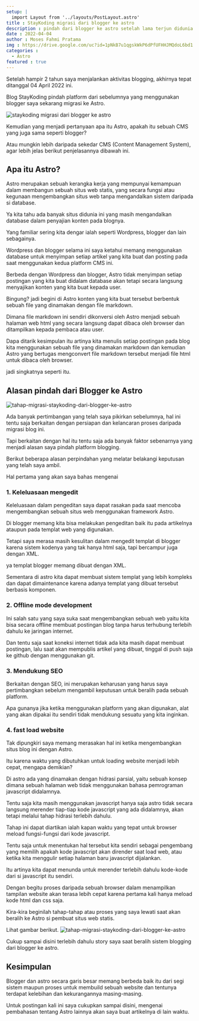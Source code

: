 ```yaml
---
setup: |
  import Layout from '../layouts/PostLayout.astro'
title : StayKoding migrasi dari blogger ke astro
description : pindah dari blogger ke astro setelah lama terjun didunia blogging.
date : 2022-04-04
author : Moses Fahmi Pratama
img : https://drive.google.com/uc?id=1pNkB7u1qgskWkP6dPfUFHHJMQdoL6bd1
categories : 
  - Astro
featured : true
---
```


Setelah hampir 2 tahun saya menjalankan aktivitas blogging, akhirnya tepat ditanggal 04 April 2022 ini.

Blog StayKoding pindah platform dari sebelumnya yang menggunakan blogger saya sekarang migrasi ke Astro.

![staykoding migrasi dari blogger ke astro](https://drive.google.com/uc?id=1pNkB7u1qgskWkP6dPfUFHHJMQdoL6bd1)

Kemudian yang menjadi pertanyaan apa itu Astro, apakah itu sebuah CMS yang juga sama seperti blogger?

Atau mungkin lebih daripada sekedar CMS (Content Management System), agar lebih jelas berikut penjelasannya dibawah ini.

## Apa itu Astro?
Astro merupakan sebuah kerangka kerja yang mempunyai kemampuan dalam membangun sebuah situs web statis, yang secara fungsi atau kegunaan mengembangkan situs web tanpa mengandalkan sistem daripada si database.

Ya kita tahu ada banyak situs didunia ini yang masih mengandalkan database dalam penyajian konten pada blognya.

Yang familiar sering kita dengar ialah seperti Wordpress, blogger dan lain sebagainya.

Wordpress dan blogger selama ini saya ketahui memang menggunakan database untuk menyimpan setiap artikel yang kita buat dan posting pada saat menggunakan kedua platform CMS ini.

Berbeda dengan Wordpress dan blogger, Astro tidak menyimpan setiap postingan yang kita buat didalam database akan tetapi secara langsung menyajikan konten yang kita buat kepada user.

Bingung? jadi begini di Astro konten yang kita buat tersebut berbentuk sebuah file yang dinamakan dengan file markdown.

Dimana file markdown ini sendiri dikonversi oleh Astro menjadi sebuah halaman web html yang secara langsung dapat dibaca oleh browser dan ditampilkan kepada pembaca atau user.

Dapa ditarik kesimpulan itu artinya kita menulis setiap postingan pada blog kita menggunakan sebuah file yang dinamakan markdown dan kemudian Astro yang bertugas mengconvert file markdown tersebut menjadi file html untuk dibaca oleh browser.

jadi singkatnya seperti itu.

## Alasan pindah dari Blogger ke Astro

![tahap-migrasi-staykoding-dari-blogger-ke-astro](https://i.ibb.co/4pkJY3T/migrasi-staykoding-dari-blogger-ke-astro.webp)

Ada banyak pertimbangan yang telah saya pikirkan sebelumnya, hal ini tentu saja berkaitan dengan persiapan dan kelancaran proses daripada migrasi blog ini.

Tapi berkaitan dengan hal itu tentu saja ada banyak faktor sebenarnya yang menjadi alasan saya pindah platform blogging.

Berikut beberapa alasan perpindahan yang melatar belakangi keputusan yang telah saya ambil.

Hal pertama yang akan saya bahas mengenai

### 1. Keleluasaan mengedit

Keleluasaan dalam pengeditan saya dapat rasakan pada saat mencoba mengembangkan sebuah situs web menggunakan framework Astro.

Di blogger memang kita bisa melakukan pengeditan baik itu pada artikelnya ataupun pada templat web yang digunakan.

Tetapi saya merasa masih kesulitan dalam mengedit templat di blogger karena sistem kodenya yang tak hanya html saja, tapi bercampur juga dengan XML.

ya templat blogger memang dibuat dengan XML.

Sementara di astro kita dapat membuat sistem templat yang lebih kompleks dan dapat dimaintenance karena adanya templat yang dibuat tersebut berbasis komponen.

### 2. Offline mode development

Ini salah satu yang saya suka saat mengembangkan sebuah web yaitu kita bisa secara offline membuat postingan blog tanpa harus terhubung terlebih dahulu ke jaringan internet.

Dan tentu saja saat koneksi internet tidak ada kita masih dapat membuat postingan, lalu saat akan mempublis artikel yang dibuat, tinggal di push saja ke github dengan menggunakan git.

### 3. Mendukung SEO
Berkaitan dengan SEO, ini merupakan keharusan yang harus saya pertimbangkan sebelum mengambil keputusan untuk beralih pada sebuah platform.

Apa gunanya jika ketika menggunakan platform yang akan digunakan, alat yang akan dipakai itu sendiri tidak mendukung sesuatu yang kita inginkan.

### 4. fast load website

Tak dipungkiri saya memang merasakan hal ini ketika mengembangkan situs blog ini dengan Astro.

Itu karena waktu yang dibutuhkan untuk loading website menjadi lebih cepat, mengapa demikian? 

Di astro ada yang dinamakan dengan hidrasi parsial, yaitu sebuah konsep dimana sebuah halaman web tidak menggunakan bahasa pemrograman javascript didalamnya.

Tentu saja kita masih menggunakan javascript hanya saja astro tidak secara langsung merender tiap-tiap kode javascript yang ada didalamnya, akan tetapi melalui tahap hidrasi terlebih dahulu.

Tahap ini dapat diartikan ialah kapan waktu yang tepat untuk browser meload fungsi-fungsi dari kode javascript.

Tentu saja untuk menentukan hal tersebut kita sendiri sebagai pengembang yang memilih apakah kode javascript akan dirender saat load web, atau ketika kita menggulir setiap halaman baru javascript dijalankan. 

Itu artinya kita dapat menunda untuk merender terlebih dahulu kode-kode dari si javascript itu sendiri.

Dengan begitu proses daripada sebuah browser dalam menampilkan tampilan website akan terasa lebih cepat karena pertama kali hanya meload kode html dan css saja.

Kira-kira beginilah tahap-tahap atau proses yang saya lewati saat akan beralih ke Astro si pembuat situs web statis.

Lihat gambar berikut.
![tahap-migrasi-staykoding-dari-blogger-ke-astro](https://i.ibb.co/x5Z89Fg/tahap-migrasi-staykoding-dari-blogger-ke-astro.webp)

Cukup sampai disini terlebih dahulu story saya saat beralih sistem blogging dari blogger ke astro.

## Kesimpulan

Blogger dan astro secara garis besar memang berbeda baik itu dari segi sistem maupun proses untuk membuild sebuah website dan tentunya terdapat kelebihan dan kekurangannya masing-masing.

Untuk postingan kali ini saya cukupkan sampai disini, mengenai pembahasan tentang Astro lainnya akan saya buat artikelnya di lain waktu.